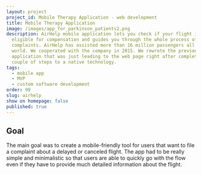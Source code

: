 ```yaml
---
layout: project
project_id: Mobile Therapy Application - web development
title: Mobile Therapy Application
image: /images/app_for_parkinson_patients2.png
description: AirHelp mobile application lets you check if your flight is
  eligible for compensation and guides you through the whole process of
  complaints. AirHelp has assisted more than 16 million passengers all over the
  world. We cooperated with the company in 2015. We rewrote the previous iOS
  application that was just leading to the web page right after completing a
  couple of steps to a native technology.
tags:
  - mobile app
  - MVP
  - custom software development
order: 99
slug: airhelp
show on homepage: false
published: true
---
```


## Goal

The main goal was to create a mobile-friendly tool for users that want to file a complaint about a delayed or canceled flight. The app had to be really simple and minimalistic so that users are able to quickly go with the flow even if they have to provide much detailed information about the flight.
